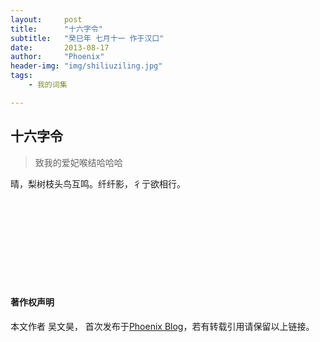 ```yaml
---
layout:     post
title:      "十六字令"
subtitle:   "癸巳年 七月十一 作于汉口"
date:       2013-08-17
author:     "Phoenix"
header-img: "img/shiliuziling.jpg"
tags:
    - 我的词集

---
```


## 十六字令

> 致我的爱妃喉结哈哈哈

晴，梨树枝头鸟互鸣。纤纤影，彳亍欲相行。



<br><br>
<br><br>
<br><br>
<br><br>

#### 著作权声明

本文作者 吴文昊， 首次发布于[Phoenix Blog](phoenixwu.cn)，若有转载引用请保留以上链接。






